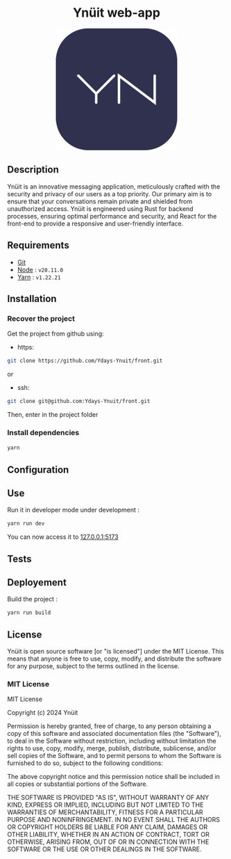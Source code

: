 <div align="center">
    <h1>Ynüit web-app</h1>
    <img src="/src/assets/logo.png" alt="logo" width="280px" />
</div>

## Description

Ynüit is an innovative messaging application, meticulously crafted with the security and privacy of our users as a top priority. Our primary aim is to ensure that your conversations remain private and shielded from unauthorized access. Ynüit is engineered using Rust for backend processes, ensuring optimal performance and security, and React for the front-end to provide a responsive and user-friendly interface.

## Requirements

- [Git](https://www.git-scm.com/)
- [Node](https://nodejs.org/en) : ```v20.11.0```
- [Yarn](https://classic.yarnpkg.com/lang/en/docs/install/#windows-stable) : ```v1.22.21```

## Installation

### Recover the project

Get the project from github using:

- https:

```sh
git clone https://github.com/Ydays-Ynuit/front.git
```

or

- ssh:

```sh
git clone git@github.com:Ydays-Ynuit/front.git
```

Then, enter in the project folder

### Install dependencies

```sh
yarn
```

## Configuration

<!-- TODO -->

## Use

Run it in developer mode under development :

```sh
yarn run dev
```

You can now access it to [127.0.0.1:5173](http://127.0.0.1:5173/)

## Tests

<!-- TODO -->

## Deployement

Build the project :

```sh
yarn run build
```

<!-- TODO -->

## License

Ynüit is open source software [or "is licensed"] under the MIT License. This means that anyone is free to use, copy, modify, and distribute the software for any purpose, subject to the terms outlined in the license.

### MIT License

MIT License

Copyright (c) 2024 Ynüit

Permission is hereby granted, free of charge, to any person obtaining a copy
of this software and associated documentation files (the "Software"), to deal
in the Software without restriction, including without limitation the rights
to use, copy, modify, merge, publish, distribute, sublicense, and/or sell
copies of the Software, and to permit persons to whom the Software is
furnished to do so, subject to the following conditions:

The above copyright notice and this permission notice shall be included in all
copies or substantial portions of the Software.

THE SOFTWARE IS PROVIDED "AS IS", WITHOUT WARRANTY OF ANY KIND, EXPRESS OR
IMPLIED, INCLUDING BUT NOT LIMITED TO THE WARRANTIES OF MERCHANTABILITY,
FITNESS FOR A PARTICULAR PURPOSE AND NONINFRINGEMENT. IN NO EVENT SHALL THE
AUTHORS OR COPYRIGHT HOLDERS BE LIABLE FOR ANY CLAIM, DAMAGES OR OTHER
LIABILITY, WHETHER IN AN ACTION OF CONTRACT, TORT OR OTHERWISE, ARISING FROM,
OUT OF OR IN CONNECTION WITH THE SOFTWARE OR THE USE OR OTHER DEALINGS IN THE
SOFTWARE.

